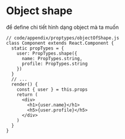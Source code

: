 # Object shape
để define chi tiết hình dạng object mà ta muốn
```tsx{4-7}
// code/appendix/proptypes/objectOfShape.js
class Component extends React.Component {
  static propTypes = {
    user: PropTypes.shape({
      name: PropTypes.string,
      profile: PropTypes.string
    })
  }
  // ...
  render() {
    const { user } = this.props
    return (
      <div>
        <h1>{user.name}</h1>
        <h5>{user.profile}</h5>
      </div>
    )
  }
}
```